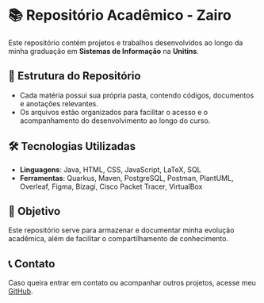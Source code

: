 # 📚 Repositório Acadêmico - Zairo

Este repositório contém projetos e trabalhos desenvolvidos ao longo da minha graduação em **Sistemas de Informação** na **Unitins**.

## 📂 Estrutura do Repositório

- Cada matéria possui sua própria pasta, contendo códigos, documentos e anotações relevantes.
- Os arquivos estão organizados para facilitar o acesso e o acompanhamento do desenvolvimento ao longo do curso.

## 🛠️ Tecnologias Utilizadas

- **Linguagens**: Java, HTML, CSS, JavaScript, LaTeX, SQL
- **Ferramentas**: Quarkus, Maven, PostgreSQL, Postman, PlantUML, Overleaf, Figma, Bizagi, Cisco Packet Tracer, VirtualBox

## 📌 Objetivo

Este repositório serve para armazenar e documentar minha evolução acadêmica, além de facilitar o compartilhamento de conhecimento.

## 📞 Contato

Caso queira entrar em contato ou acompanhar outros projetos, acesse meu [GitHub](https://github.com/ZairoLins).
